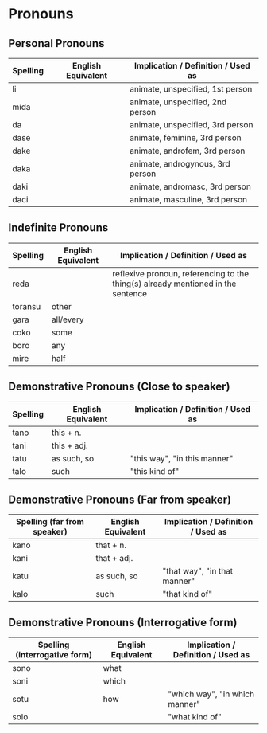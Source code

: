 # Pronouns

## Personal Pronouns

| Spelling | English Equivalent | Implication / Definition / Used as |
|----------|--------------------|------------------------------------|
| li |  | animate, unspecified, 1st person |
| mida |  | animate, unspecified, 2nd person |
| da |  | animate, unspecified, 3rd person |
| dase |  | animate, feminine, 3rd person |
| dake |  | animate, androfem, 3rd person |
| daka |  | animate, androgynous, 3rd person |
| daki |  | animate, andromasc, 3rd person |
| daci |  | animate, masculine, 3rd person |

## Indefinite Pronouns

| Spelling | English Equivalent | Implication / Definition / Used as |
|----------|--------------------|------------------------------------|
| reda |  | reflexive pronoun, referencing to the thing(s) already mentioned in the sentence |
| toransu | other |  |
| gara | all/every |  |
| coko | some |  |
| boro | any |  |
| mire | half |  |

## Demonstrative Pronouns (Close to speaker)

| Spelling | English Equivalent | Implication / Definition / Used as |
|----------|--------------------|------------------------------------|
| tano | this + n. |  |
| tani | this + adj. |  |
| tatu | as such, so | "this way", "in this manner" |
| talo | such | "this kind of" |

## Demonstrative Pronouns (Far from speaker)

| Spelling (far from speaker) | English Equivalent | Implication / Definition / Used as |
|-----------------------------|--------------------|------------------------------------|
| kano | that + n. |
| kani | that + adj. |
| katu | as such, so | "that way", "in that manner" |
| kalo | such | "that kind of" |

## Demonstrative Pronouns (Interrogative form)

| Spelling (interrogative form) | English Equivalent | Implication / Definition / Used as |
|-----------------------------|--------------------|------------------------------------|
| sono | what |
| soni | which |
| sotu | how | "which way", "in which manner" |
| solo |  | "what kind of" |